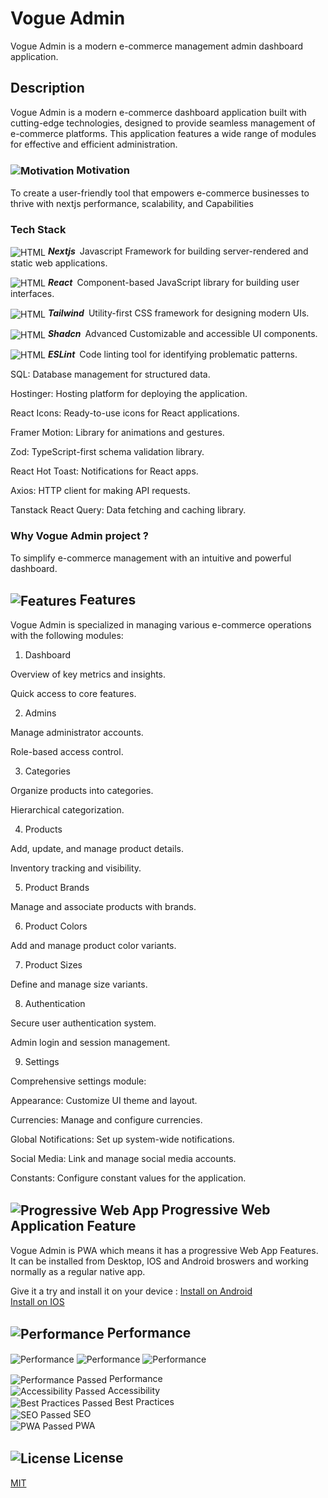 # Vogue Admin

Vogue Admin is a modern e-commerce management admin dashboard application.

<!-- ## Live Link
<img src="https://abdulrahmanhatem.github.io/vogue-admin/favicon.ico" alt="Vogue Admin" align="center"> [Live Vogue Admin](https://abdulrahmanhatem.github.iovogue-admin/) -->

## Description 
Vogue Admin is a modern e-commerce dashboard application built with cutting-edge technologies, designed to provide seamless management of e-commerce platforms. This application features a wide range of modules for effective and efficient administration.

### <img src="https://abdulrahmanhatem.github.io/images/icons/markdown/motivation.png" alt="Motivation" align="center"> Motivation 
To create a user-friendly tool that empowers e-commerce businesses to thrive with nextjs performance, scalability, and Capabilities

### Tech Stack 
<img src="https://abdulrahmanhatem.github.io/images/icons/tech/next-js.png" alt="HTML" align="center"> ***Nextjs***&ensp;Javascript Framework for building server-rendered and static web applications.

<img src="https://abdulrahmanhatem.github.io/images/icons/tech/react.png" alt="HTML" align="center"> ***React***&ensp;Component-based JavaScript library for building user interfaces.

<img src="https://abdulrahmanhatem.github.io/images/icons/tech/tailwind.png" alt="HTML" align="center"> ***Tailwind***&ensp;Utility-first CSS framework for designing modern UIs.

<img src="https://abdulrahmanhatem.github.io/images/icons/tech/shad-cn.png" alt="HTML" align="center"> ***Shadcn***&ensp;Advanced Customizable and accessible UI components.

<img src="https://abdulrahmanhatem.github.io/images/icons/tech/eslint.png" alt="HTML" align="center"> ***ESLint***&ensp;Code linting tool for identifying problematic patterns.
 

 

SQL: Database management for structured data.

Hostinger: Hosting platform for deploying the application.

React Icons: Ready-to-use icons for React applications.

Framer Motion: Library for animations and gestures.

Zod: TypeScript-first schema validation library.

React Hot Toast: Notifications for React apps.

Axios: HTTP client for making API requests.

Tanstack React Query: Data fetching and caching library.

### Why Vogue Admin project ?

To simplify e-commerce management with an intuitive and powerful dashboard.


## <img src="https://abdulrahmanhatem.github.io/images/icons/markdown/features.png" alt="Features" align="center">  Features
Vogue Admin is specialized in managing various e-commerce operations with the following modules:

1. Dashboard

Overview of key metrics and insights.

Quick access to core features.

2. Admins

Manage administrator accounts.

Role-based access control.

3. Categories

Organize products into categories.

Hierarchical categorization.

4. Products

Add, update, and manage product details.

Inventory tracking and visibility.

5. Product Brands

Manage and associate products with brands.

6. Product Colors

Add and manage product color variants.

7. Product Sizes

Define and manage size variants.

8. Authentication

Secure user authentication system.

Admin login and session management.

9. Settings

Comprehensive settings module:

Appearance: Customize UI theme and layout.

Currencies: Manage and configure currencies.

Global Notifications: Set up system-wide notifications.

Social Media: Link and manage social media accounts.

Constants: Configure constant values for the application. 

##  <img src="https://abdulrahmanhatem.github.io/images/icons/markdown/pwa.png" alt="Progressive Web App" align="center"> Progressive Web Application Feature
Vogue Admin is PWA which means it has a progressive Web App Features.
It can be installed from Desktop, IOS and Android broswers and working normally as a regular native app.

Give it a try and install it on your device :
[Install on Android](https://support.google.com/chrome/answer/9658361?hl=en&co=GENIE.Platform%3DDesktop)\
[Install on IOS](https://www.bitcot.com/how-to-install-a-pwa-to-your-device/#Installing_a_PWA_on_iOS)

## <img src="https://abdulrahmanhatem.github.io/images/icons/markdown/performance.png" alt="Performance" align="center"> Performance
<img src="https://abdulrahmanhatem.github.io/images/images/wall-clock/performance-1.png" alt="Performance" align="center">
<img src="https://abdulrahmanhatem.github.io/images/images/wall-clock/performance-2.png" alt="Performance" align="center">
<img src="https://abdulrahmanhatem.github.io/images/images/wall-clock/performance-3.png" alt="Performance" align="center">

<img src="https://abdulrahmanhatem.github.io/images/icons/markdown/pass.png" alt="Performance Passed" align="center"> Performance \
<img src="https://abdulrahmanhatem.github.io/images/icons/markdown/pass.png" alt="Accessibility Passed" align="center"> Accessibility \
<img src="https://abdulrahmanhatem.github.io/images/icons/markdown/pass.png" alt="Best Practices Passed" align="center"> Best Practices \
<img src="https://abdulrahmanhatem.github.io/images/icons/markdown/pass.png" alt="SEO Passed" align="center"> SEO \
<img src="https://abdulrahmanhatem.github.io/images/icons/markdown/pass.png" alt="PWA Passed" align="center"> PWA


 ## <img src="https://abdulrahmanhatem.github.io/images/icons/markdown/license.png" alt="License" align="center"> License
[MIT](https://opensource.org/license/mit)
